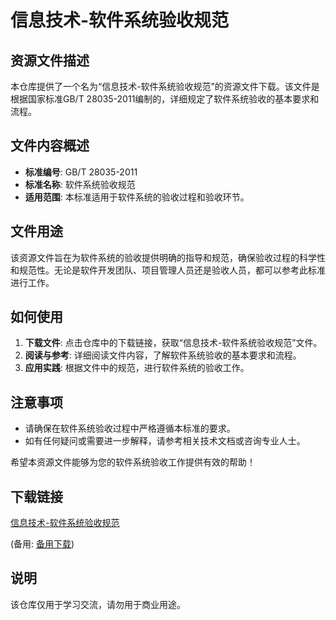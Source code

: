 # 信息技术-软件系统验收规范

## 资源文件描述

本仓库提供了一个名为“信息技术-软件系统验收规范”的资源文件下载。该文件是根据国家标准GB/T 28035-2011编制的，详细规定了软件系统验收的基本要求和流程。

## 文件内容概述

- **标准编号**: GB/T 28035-2011
- **标准名称**: 软件系统验收规范
- **适用范围**: 本标准适用于软件系统的验收过程和验收环节。

## 文件用途

该资源文件旨在为软件系统的验收提供明确的指导和规范，确保验收过程的科学性和规范性。无论是软件开发团队、项目管理人员还是验收人员，都可以参考此标准进行工作。

## 如何使用

1. **下载文件**: 点击仓库中的下载链接，获取“信息技术-软件系统验收规范”文件。
2. **阅读与参考**: 详细阅读文件内容，了解软件系统验收的基本要求和流程。
3. **应用实践**: 根据文件中的规范，进行软件系统的验收工作。

## 注意事项

- 请确保在软件系统验收过程中严格遵循本标准的要求。
- 如有任何疑问或需要进一步解释，请参考相关技术文档或咨询专业人士。

希望本资源文件能够为您的软件系统验收工作提供有效的帮助！

## 下载链接
[信息技术-软件系统验收规范](https://pan.quark.cn/s/3c670578b8f1) 

(备用: [备用下载](https://pan.baidu.com/s/1lFrbpzfGct9CyI4kJIq76A?pwd=1234))

## 说明

该仓库仅用于学习交流，请勿用于商业用途。
